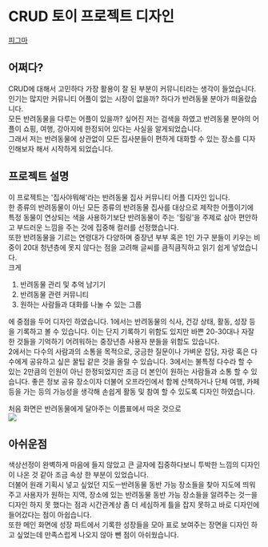 # CRUD 토이 프로젝트 디자인
[피그마](https://www.figma.com/file/VKiDuqYF3M0PyYmSf7xZZz/CRUD_%EC%A7%91%EC%82%AC%EC%95%BC%EB%AD%90%ED%95%B4?type=design&node-id=0%3A1&mode=design&t=mK3nnmZ9I84OC4YN-1 "CRUD 디자인")

## 어쩌다?
CRUD에 대해서 고민하다 가장 활용이 잘 된 부분이 커뮤니티라는 생각이 들었습니다.<br>
인기는 많지만 커뮤니티 어플이 없는 시장이 없을까? 하다가 반려동물 분야가 떠올랐습니다.<br>
모든 반려동물을 다루는 어플이 있을까? 싶어진 저는 검색을 하였고 반려동물 분야의 어플이 쇼핑, 여행, 강아지에 한정되어 있다는 사실을 알게되었습니다.<br>
그래서 저는 반려동물에 상관없이 모든 집사분들이 편하게 대화할 수 있는 장소를 디자인해보자 해서 시작하게 되었습니다.<br>

## 프로젝트 설명
이 프로젝트는 '집사야뭐해'라는 반려동물 집사 커뮤니티 어플 디자인 입니다.<br>
한 종류의 반려동물이 아닌 모든 종류의 반려동물 집사를 대상으로 제작한 어플이기에 특정 동물이 연상되는 색을 사용하기보단 반려동물이 주는 '힐링'을 주제로 삼아 편안하고 부드러운 느낌을 주는 것에 집중해 컬러를 선정했습니다. <br>
또한 반려동물을 기르는 연령대가 다양하며 중장년 부부 혹은 1인 가구 분들이 키우는 비중이 20대 청년층에 못지 않다는 점을 고려해 글씨를 큼직큼직하고 읽기 쉽게 넣었습니다. <br>
크게

1. 반려동물 관리 및 추억 남기기<br>
2. 반려동물 관련 커뮤니티<br>
3. 원하는 사람들과 대화를 나눌 수 있는 그룹<br>

에 중점을 두어 디자인 하였습니다.
1에서는 반려동물의 식사, 건강 상태, 활동, 성장 등을 기록하고 볼 수 있습니다. 이는 단지 기록하기 위함도 있지만 바쁜 20-30대나 자잘한 것들을 기억하기 어려워하는 중장년층 사용자 분들을 위함도 있습니다. <br>
2에서는 다수의 사람과의 소통을 목적으로, 궁금한 질문이나 가벼운 잡담, 자랑 혹은 다수에게 공유하고 싶은 꿀팁 같은 것을 올릴 수 있습니다.
3에서는 불특정 다수라 할 수 있는 2만큼의 인원이 아닌 한정되었지만 조금 더 본인이 원하는 사람들과 소통 할 수 있습니다. 좋은 정보 공유 장소이자 더불어 오프라인에서 함께 산책하거나 단체 여행, 카페 등을 가는 등의 가능성을 생각해 손쉽게 활동 및 참여 할 수 있도록 디자인 하였습니다. 

처음 화면은 반려동물에게 달아주는 이름표에서 따온 것으로<br>
![](https://cdn.startupn.kr/news/photo/202012/9937_10865_5810.jpg)


## 아쉬운점
색상선정이 완벽하게 마음에 들지 않았고
큰 글자에 집중하다보니 투박한 느낌의 디자인이 나온 것 같아 조금 속상 한 부분이 있었습니다.<br>
더불어 원래 기획시 넣고 싶었던 지도ㅡ반려동물 동반 가능 장소들을 찾아 지도에 띄워주고 사용자가 원하는 지역, 장소에 있는 반려동물 동반 가능 장소들을 알려주는 것ㅡ을 디자인 하지 못 했다는 점과 시간관계상 좀 더 세심하게 틀을 잡지 못하고 바로 디자인에 들어갔다는 점이 아쉽습니다.<br>
또한 메인 화면에 성장 파트에서 기록한 성장들을 모아 표로 보여주는 장면을 디자인 하고 싶었는데 만족스럽게 나오지 않아 뺀 점이 아쉬웠습니다.
